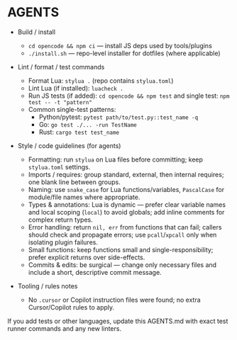 # AGENTS

- Build / install
  - `cd opencode && npm ci` — install JS deps used by tools/plugins
  - `./install.sh` — repo-level installer for dotfiles (where applicable)

- Lint / format / test commands
  - Format Lua: `stylua .` (repo contains `stylua.toml`)
  - Lint Lua (if installed): `luacheck .`
  - Run JS tests (if added): `cd opencode && npm test` and single test: `npm test -- -t "pattern"`
  - Common single-test patterns:
    - Python/pytest: `pytest path/to/test.py::test_name -q`
    - Go: `go test ./... -run TestName`
    - Rust: `cargo test test_name`

- Style / code guidelines (for agents)
  - Formatting: run `stylua` on Lua files before committing; keep `stylua.toml` settings.
  - Imports / requires: group standard, external, then internal requires; one blank line between groups.
  - Naming: use `snake_case` for Lua functions/variables, `PascalCase` for module/file names where appropriate.
  - Types & annotations: Lua is dynamic — prefer clear variable names and local scoping (`local`) to avoid globals; add inline comments for complex return types.
  - Error handling: return `nil, err` from functions that can fail; callers should check and propagate errors; use `pcall`/`xpcall` only when isolating plugin failures.
  - Small functions: keep functions small and single-responsibility; prefer explicit returns over side-effects.
  - Commits & edits: be surgical — change only necessary files and include a short, descriptive commit message.

- Tooling / rules notes
  - No `.cursor` or Copilot instruction files were found; no extra Cursor/Copilot rules to apply.

If you add tests or other languages, update this AGENTS.md with exact test runner commands and any new linters.
